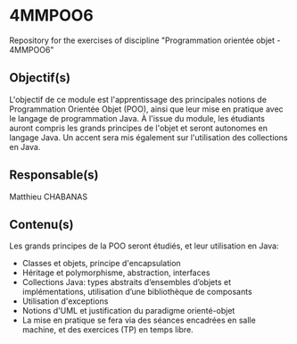 # 4MMPOO6

Repository for the exercises of discipline "Programmation orientée objet - 4MMPOO6"

## Objectif(s)

L'objectif de ce module est l'apprentissage des principales notions de Programmation Orientée Objet (POO), ainsi que leur mise en pratique avec le langage de programmation Java. À l'issue du module, les étudiants auront compris les grands principes de l'objet et seront autonomes en langage Java. Un accent sera mis également sur l'utilisation des collections en Java.

## Responsable(s)
Matthieu CHABANAS

## Contenu(s)
Les grands principes de la POO seront étudiés, et leur utilisation en Java:

- Classes et objets, principe d'encapsulation
- Héritage et polymorphisme, abstraction, interfaces
- Collections Java: types abstraits d’ensembles d’objets et implémentations, utilisation d’une bibliothèque de composants
- Utilisation d'exceptions
- Notions d'UML et justification du paradigme orienté-objet
- La mise en pratique se fera via des séances encadrées en salle machine, et des exercices (TP) en temps libre.
